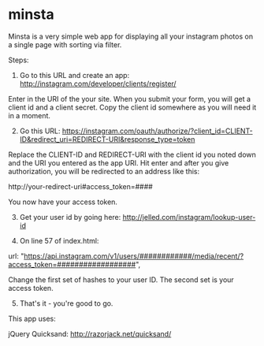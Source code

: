 minsta
======

Minsta is a very simple web app for displaying all your instagram photos on a single page with sorting via filter.

Steps:

  1. Go to this URL and create an app: http://instagram.com/developer/clients/register/
  
  Enter in the URI of the your site. When you submit your form, you will get a client id and a client secret.
  Copy the client id somewhere as you will need it in a moment.

  2. Go this URL: https://instagram.com/oauth/authorize/?client_id=CLIENT-ID&redirect_uri=REDIRECT-URI&response_type=token
  
  Replace the CLIENT-ID and REDIRECT-URI with the client id you noted down and the URI you entered as the app URI. Hit enter
  and after you give authorization, you will be redirected to an address like this:

  http://your-redirect-uri#access_token=####
  
  You now have your access token.
  
  3. Get your user id by going here: http://jelled.com/instagram/lookup-user-id
  
  4. On line 57 of index.html:
  
  url: "https://api.instagram.com/v1/users/############/media/recent/?access_token=##################",
  
  Change the first set of hashes to your user ID. The second set is your access token.
  
  5. That's it - you're good to go.


This app uses:

jQuery Quicksand: http://razorjack.net/quicksand/
